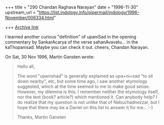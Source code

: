 +++
title = "290 Chandan Raghava Narayan"
date = "1996-11-30"
upstream_url = "https://list.indology.info/pipermail/indology/1996-November/006334.html"

+++
[Archive link](https://list.indology.info/pipermail/indology/1996-November/006334.html)


I learned another curious "definition" of upaniSad in the opening
commentary by SankarAcarya of the verse sahanAvavatu... in the
kaThopanisad. Maybe you can check it out. cheers, Chandan Narayan.




On Sat, 30 Nov 1996, Martin Gansten wrote:

> Hello all,
> 
> The word "upanishad" is generally explained as upa+ni+sad "to sit down
> nearby", etc, but some time ago, I saw another etymology suggested, which at
> the time seemed to me to make good sense. However, my dilemma is this: I
> remember neither the etymology itself, nor the text (book? article?) which
> mentioned it. Can anybody help? I do realize that my question is not unlike
> that of Nebuchadnezzar, but I hope that there may be a Daniel on this list
> to answer it for me...  :-)
> 
> Thanks,
> Martin Gansten
> 
> 
> 





